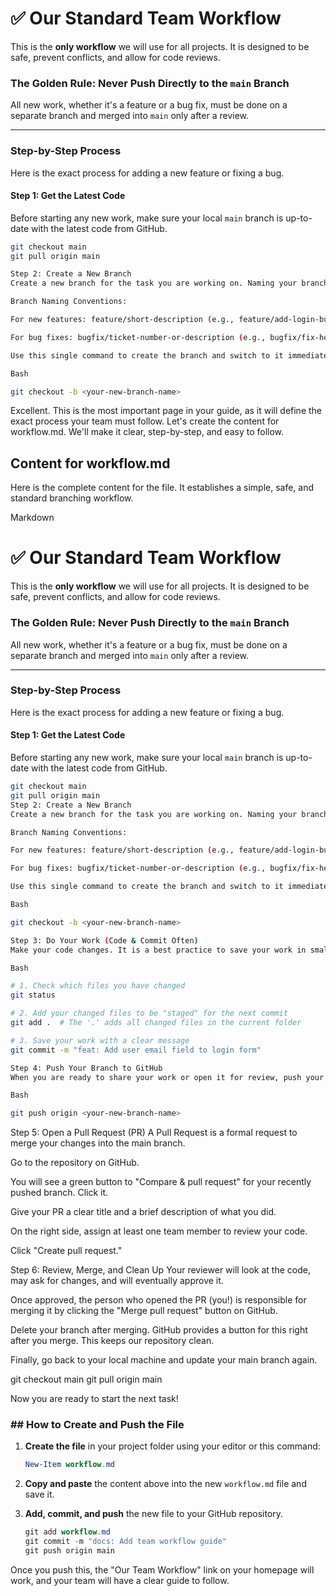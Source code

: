 # ✅ Our Standard Team Workflow

This is the **only workflow** we will use for all projects. It is designed to be safe, prevent conflicts, and allow for code reviews.

### The Golden Rule: Never Push Directly to the `main` Branch

All new work, whether it's a feature or a bug fix, must be done on a separate branch and merged into `main` only after a review.

---

### Step-by-Step Process

Here is the exact process for adding a new feature or fixing a bug.

#### Step 1: Get the Latest Code

Before starting any new work, make sure your local `main` branch is up-to-date with the latest code from GitHub.

```bash
git checkout main
git pull origin main

Step 2: Create a New Branch
Create a new branch for the task you are working on. Naming your branch descriptively is important!

Branch Naming Conventions:

For new features: feature/short-description (e.g., feature/add-login-button)

For bug fixes: bugfix/ticket-number-or-description (e.g., bugfix/fix-header-on-mobile)

Use this single command to create the branch and switch to it immediately:

Bash

git checkout -b <your-new-branch-name>
```

Excellent. This is the most important page in your guide, as it will define the exact process your team must follow. Let's create the content for workflow.md. We'll make it clear, step-by-step, and easy to follow.

## Content for workflow.md

Here is the complete content for the file. It establishes a simple, safe, and standard branching workflow.

Markdown

# ✅ Our Standard Team Workflow

This is the **only workflow** we will use for all projects. It is designed to be safe, prevent conflicts, and allow for code reviews.

### The Golden Rule: Never Push Directly to the `main` Branch

All new work, whether it's a feature or a bug fix, must be done on a separate branch and merged into `main` only after a review.

---

### Step-by-Step Process

Here is the exact process for adding a new feature or fixing a bug.

#### Step 1: Get the Latest Code

Before starting any new work, make sure your local `main` branch is up-to-date with the latest code from GitHub.

```bash
git checkout main
git pull origin main
Step 2: Create a New Branch
Create a new branch for the task you are working on. Naming your branch descriptively is important!

Branch Naming Conventions:

For new features: feature/short-description (e.g., feature/add-login-button)

For bug fixes: bugfix/ticket-number-or-description (e.g., bugfix/fix-header-on-mobile)

Use this single command to create the branch and switch to it immediately:

Bash

git checkout -b <your-new-branch-name>

Step 3: Do Your Work (Code & Commit Often)
Make your code changes. It is a best practice to save your work in small, logical chunks called commits.

Bash

# 1. Check which files you have changed
git status

# 2. Add your changed files to be "staged" for the next commit
git add .  # The '.' adds all changed files in the current folder

# 3. Save your work with a clear message
git commit -m "feat: Add user email field to login form"

Step 4: Push Your Branch to GitHub
When you are ready to share your work or open it for review, push your new branch and its commits to the remote repository on GitHub.

Bash

git push origin <your-new-branch-name>
```

Step 5: Open a Pull Request (PR)
A Pull Request is a formal request to merge your changes into the main branch.

Go to the repository on GitHub.

You will see a green button to "Compare & pull request" for your recently pushed branch. Click it.

Give your PR a clear title and a brief description of what you did.

On the right side, assign at least one team member to review your code.

Click "Create pull request."

Step 6: Review, Merge, and Clean Up
Your reviewer will look at the code, may ask for changes, and will eventually approve it.

Once approved, the person who opened the PR (you!) is responsible for merging it by clicking the "Merge pull request" button on GitHub.

Delete your branch after merging. GitHub provides a button for this right after you merge. This keeps our repository clean.

Finally, go back to your local machine and update your main branch again.

git checkout main
git pull origin main

Now you are ready to start the next task!

### ## How to Create and Push the File

1.  **Create the file** in your project folder using your editor or this command:

    ```powershell
    New-Item workflow.md
    ```

2.  **Copy and paste** the content above into the new `workflow.md` file and save it.

3.  **Add, commit, and push** the new file to your GitHub repository.
    ```powershell
    git add workflow.md
    git commit -m "docs: Add team workflow guide"
    git push origin main
    ```

Once you push this, the "Our Team Workflow" link on your homepage will work, and your team will have a clear guide to follow.
